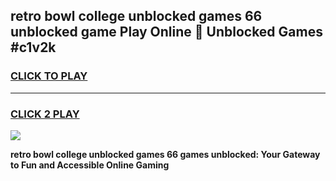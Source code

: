 
## retro bowl college unblocked games 66 unblocked game Play Online 👋 Unblocked Games #c1v2k
<h3>
<a href="https://premium.freeplayer.one?title=retro_bowl_college_unblocked_games_66&ref=21F">CLICK TO PLAY</a></h3>
<hr>

<h3>
<a href="https://premium.freeplayer.one?title=retro_bowl_college_unblocked_games_66&ref=21F">CLICK 2 PLAY</a>
  
</h3>

<a href="https://premium.freeplayer.one?title=retro_bowl_college_unblocked_games_66&ref=21F/"><img src="https://clearcache.store/games.png"></a>


**retro bowl college unblocked games 66 games unblocked: Your Gateway to Fun and Accessible Online Gaming**
